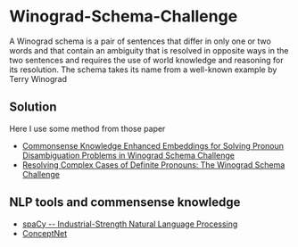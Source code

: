 # Winograd-Schema-Challenge
A Winograd schema is a pair of sentences that differ in only one or two words and that contain an ambiguity that is resolved in opposite ways in the two sentences and requires the use of world knowledge and reasoning for its resolution. The schema takes its name from a well-known example by Terry Winograd

## Solution 
Here I use some method from those paper
- [Commonsense Knowledge Enhanced Embeddings for Solving Pronoun Disambiguation Problems in Winograd Schema Challenge](https://pdfs.semanticscholar.org/120a/ae102e17be4f1cc2b3c69a84229c60de8b9d.pdf)
- [Resolving Complex Cases of Definite Pronouns: The Winograd Schema Challenge](https://dl.acm.org/citation.cfm?id=2391032)

## NLP tools and commensense knowledge
- [spaCy -- Industrial-Strength Natural Language Processing](https://spacy.io/)
- [ConceptNet](http://conceptnet.io/)
